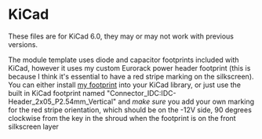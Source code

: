 # KiCad

These files are for KiCad 6.0, they may or may not work with previous versions.  
  
The module template uses diode and capacitor footprints included with KiCad, however it uses my custom Eurorack power header footprint (this is because I think it's essential to have a red stripe marking on the silkscreen). You can either install [my footprint](https://github.com/roryjamesallen/Eurorack-Resources/blob/main/kicad/footprints/Eurorack%20Power%20Header.kicad_mod) into your KiCad library, or just use the built in KiCad footprint named "Connector_IDC:IDC-Header_2x05_P2.54mm_Vertical" and *make sure* you add your own marking for the red stripe orientation, which should be on the -12V side, 90 degrees clockwise from the key in the shroud when the footprint is on the front silkscreen layer
